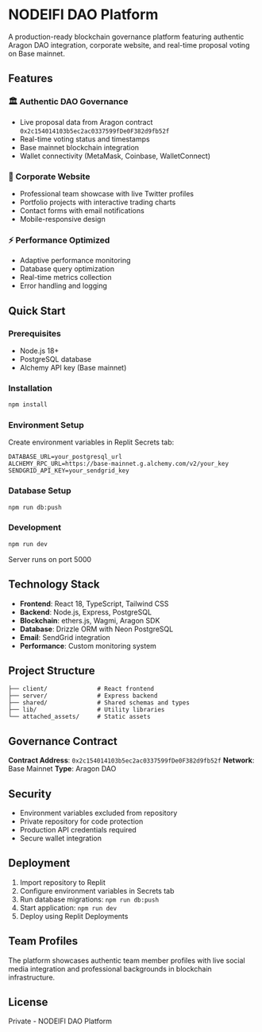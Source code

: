# NODEIFI DAO Platform

A production-ready blockchain governance platform featuring authentic Aragon DAO integration, corporate website, and real-time proposal voting on Base mainnet.

## Features

### 🏛️ Authentic DAO Governance
- Live proposal data from Aragon contract `0x2c154014103b5ec2ac0337599fDe0F382d9fb52f`
- Real-time voting status and timestamps
- Base mainnet blockchain integration
- Wallet connectivity (MetaMask, Coinbase, WalletConnect)

### 🏢 Corporate Website
- Professional team showcase with live Twitter profiles
- Portfolio projects with interactive trading charts
- Contact forms with email notifications
- Mobile-responsive design

### ⚡ Performance Optimized
- Adaptive performance monitoring
- Database query optimization
- Real-time metrics collection
- Error handling and logging

## Quick Start

### Prerequisites
- Node.js 18+
- PostgreSQL database
- Alchemy API key (Base mainnet)

### Installation
```bash
npm install
```

### Environment Setup
Create environment variables in Replit Secrets tab:
```
DATABASE_URL=your_postgresql_url
ALCHEMY_RPC_URL=https://base-mainnet.g.alchemy.com/v2/your_key
SENDGRID_API_KEY=your_sendgrid_key
```

### Database Setup
```bash
npm run db:push
```

### Development
```bash
npm run dev
```

Server runs on port 5000

## Technology Stack

- **Frontend**: React 18, TypeScript, Tailwind CSS
- **Backend**: Node.js, Express, PostgreSQL
- **Blockchain**: ethers.js, Wagmi, Aragon SDK
- **Database**: Drizzle ORM with Neon PostgreSQL
- **Email**: SendGrid integration
- **Performance**: Custom monitoring system

## Project Structure

```
├── client/              # React frontend
├── server/              # Express backend
├── shared/              # Shared schemas and types
├── lib/                 # Utility libraries
└── attached_assets/     # Static assets
```

## Governance Contract

**Contract Address**: `0x2c154014103b5ec2ac0337599fDe0F382d9fb52f`
**Network**: Base Mainnet
**Type**: Aragon DAO

## Security

- Environment variables excluded from repository
- Private repository for code protection
- Production API credentials required
- Secure wallet integration

## Deployment

1. Import repository to Replit
2. Configure environment variables in Secrets tab
3. Run database migrations: `npm run db:push`
4. Start application: `npm run dev`
5. Deploy using Replit Deployments

## Team Profiles

The platform showcases authentic team member profiles with live social media integration and professional backgrounds in blockchain infrastructure.

## License

Private - NODEIFI DAO Platform